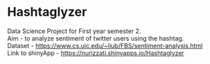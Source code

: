 # Hashtaglyzer
Data Science Project for First year semester 2. <br/>
Aim - to analyze sentiment of twitter users using the hashtag. <br/>
Dataset - https://www.cs.uic.edu/~liub/FBS/sentiment-analysis.html <br/>
Link to shinyApp - https://nurizzati.shinyapps.io/Hashtaglyzer


